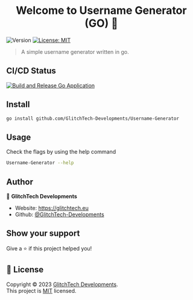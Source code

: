 <h1 align="center">Welcome to Username Generator (GO) 👋</h1>
<p>
  <img alt="Version" src="https://img.shields.io/badge/version-0.0.1-blue.svg?cacheSeconds=2592000" />
  <a href="https://github.com/GlitchTech-Developments/Username-Generator/blob/main/LICENCE" target="_blank">
    <img alt="License: MIT" src="https://img.shields.io/badge/License-MIT-yellow.svg" />
  </a>
</p>

> A simple username generator written in go.

## CI/CD Status

<a href="https://github.com/GlitchTech-Developments/Username-Generator/actions/workflows/app-release.yml">
  <img src="https://github.com/GlitchTech-Developments/Username-Generator/actions/workflows/app-release.yml/badge.svg" alt="Build and Release Go Application">
</a>

## Install

```sh
go install github.com/GlitchTech-Developments/Username-Generator
```

## Usage

Check the flags by using the help command

```sh
Username-Generator --help
```

## Author

👤 **GlitchTech Developments**

-   Website: https://glitchtech.eu
-   Github: [@GlitchTech-Developments](https://github.com/GlitchTech-Developments)

## Show your support

Give a ⭐️ if this project helped you!

## 📝 License

Copyright © 2023 [GlitchTech Developments](https://github.com/GlitchTech-Developments).<br />
This project is [MIT](https://github.com/GlitchTech-Developments/Username-Generator/blob/main/LICENCE) licensed.
